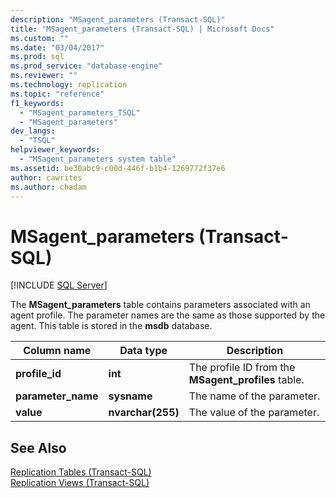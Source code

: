 ```yaml
---
description: "MSagent_parameters (Transact-SQL)"
title: "MSagent_parameters (Transact-SQL) | Microsoft Docs"
ms.custom: ""
ms.date: "03/04/2017"
ms.prod: sql
ms.prod_service: "database-engine"
ms.reviewer: ""
ms.technology: replication
ms.topic: "reference"
f1_keywords: 
  - "MSagent_parameters_TSQL"
  - "MSagent_parameters"
dev_langs: 
  - "TSQL"
helpviewer_keywords: 
  - "MSagent_parameters system table"
ms.assetid: be30abc9-c00d-446f-b1b4-1269772f37e6
author: cawrites
ms.author: chadam
---
```

# MSagent_parameters (Transact-SQL)
[!INCLUDE [SQL Server](../../includes/applies-to-version/sqlserver.md)]

  The **MSagent_parameters** table contains parameters associated with an agent profile. The parameter names are the same as those supported by the agent. This table is stored in the **msdb** database.  
  
|Column name|Data type|Description|  
|-----------------|---------------|-----------------|  
|**profile_id**|**int**|The profile ID from the **MSagent_profiles** table.|  
|**parameter_name**|**sysname**|The name of the parameter.|  
|**value**|**nvarchar(255)**|The value of the parameter.|  
  
## See Also  
 [Replication Tables &#40;Transact-SQL&#41;](../../relational-databases/system-tables/replication-tables-transact-sql.md)   
 [Replication Views &#40;Transact-SQL&#41;](../../relational-databases/system-views/replication-views-transact-sql.md)  
  
  
